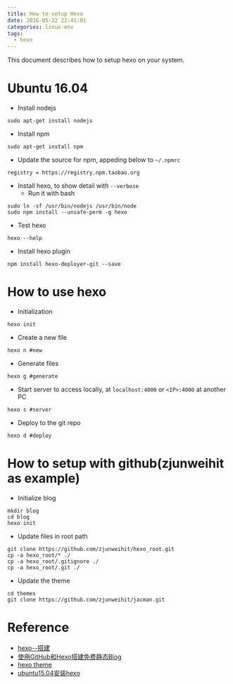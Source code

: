 ```yaml
---
title: How to setup Hexo
date: 2016-05-22 22:41:01
categories: linux-env
tags:
  - hexo
---
```


This document describes how to setup hexo on your system.

<!-- more -->

# Ubuntu 16.04

* Install nodejs
```
sudo apt-get install nodejs
```
* Install npm
```
sudo apt-get install npm
```
* Update the source for npm, appeding below to `~/.npmrc`
```
registry = https://registry.npm.taobao.org
```
* Install hexo, to show detail with `--verbose`
  * Run it with bash
```
sudo ln -sf /usr/bin/nodejs /usr/bin/node
sudo npm install --unsafe-perm -g hexo
```
* Test hexo
```
hexo --help
```
* Install hexo plugin
```
npm install hexo-deployer-git --save
```

# How to use hexo

* Initialization
```
hexo init
```
* Create a new file
```
hexo n #new
```
* Generate files
```
hexo g #generate
```
* Start server to access locally, at `localhost:4000` or `<IP>:4000` at another PC
```
hexo s #server
```
* Deploy to the git repo
```
hexo d #deploy
```

# How to setup with github(zjunweihit as example)

* Initialize blog
```
mkdir blog
cd blog
hexo init
```
* Update files in root path
```
git clone https://github.com/zjunweihit/hexo_root.git
cp -a hexo_root/* ./
cp -a hexo_root/.gitignore ./
cp -a hexo_root/.git ./
```
* Update the theme
```
cd themes
git clone https://github.com/zjunweihit/jacman.git
```

# Reference
* [hexo--搭建](http://www.jianshu.com/p/a2023a601ceb)
* [使用GitHub和Hexo搭建免费静态Blog](http://www.jianshu.com/p/3c3991658f95)
* [hexo theme](https://hexo.io/themes/)
* [ubuntu15.04安装hexo](http://www.linuxdiyf.com/linux/18320.html)
